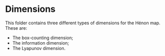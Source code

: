 # Dimensions

This folder contains three different types of dimensions for the Hénon map. These are:
- The box-counting dimension;
- The information dimension;
- The Lyapunov dimension.
